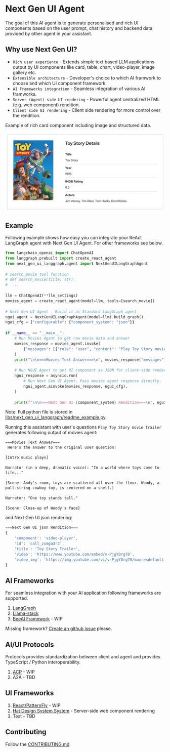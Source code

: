 # Next Gen UI Agent

The goal of this AI agent is to generate personalised and rich UI components based on 
the user prompt, chat history and backend data provided by other agent in your assistant.

## Why use Next Gen UI?

* `Rich user experience` - Extends simple text based LLM applications output by UI components like card, table, chart, 
video-player, image gallery etc.
* `Extensible architecture` - Developer's choice to which AI framwork to choose and which UI component framework.
* `AI Frameworks integration` - Seamless integration of various AI framworks.
* `Server (Agent) side UI rendering` - Powerful agent centralized HTML (e.g. web component) rendition.
* `Client side UI rendering` - Client side rendering for more control over the rendition.

Example of rich card component including image and structured data.

![Card UI Component](https://raw.githubusercontent.com/RedHat-UX/next-gen-ui-agent/refs/heads/main/docs/img/data_ui_block_card.png "Card UI Component")


## Example

Following example shows how easy you can integrate your ReAct LangGraph agent with Next Gen UI Agent.
For other frameworks see below.

```py
from langchain_openai import ChatOpenAI
from langgraph.prebuilt import create_react_agent
from next_gen_ui_langgraph.agent import NextGenUILangGraphAgent

# search_movie tool function
# def search_movie(title: str):
#  ...

llm = ChatOpenAI(**llm_settings)
movies_agent = create_react_agent(model=llm, tools=[search_movie])

# Next Gen UI Agent - Build it as Standard LangGraph agent
ngui_agent = NextGenUILangGraphAgent(model=llm).build_graph()
ngui_cfg = {"configurable": {"component_system": "json"}}

if __name__ == "__main__":
    # Run Movies Agent to get raw movie data and answer
    movies_response = movies_agent.invoke(
        {"messages": [{"role": "user", "content": "Play Toy Story movie trailer"}]}
    )
    print("\n\n===Movies Text Answer===\n", movies_response["messages"][-1].content)

    # Run NGUI Agent to get UI component as JSON for client-side rendering
    ngui_response = asyncio.run(
        # Run Next Gen UI Agent. Pass movies agent response directly.
        ngui_agent.ainvoke(movies_response, ngui_cfg),
    )

    print(f"\n\n===Next Gen UI {component_system} Rendition===\n", ngui_response["renditions"][0].content)
```
Note: Full python file is stored in [libs/next_gen_ui_langgraph/readme_example.py](https://github.com/RedHat-UX/next-gen-ui-agent/blob/main/libs/next_gen_ui_langgraph/readme_example.py).

Running this assistant with user's questions `Play Toy Story movie trailer` generates following output of movies agent:

```
===Movies Text Answer===
 Here's the answer to the original user question:

[Intro music plays]

Narrator (in a deep, dramatic voice): "In a world where toys come to life..."

[Scene: Andy's room, toys are scattered all over the floor. Woody, a pull-string cowboy toy, is centered on a shelf.]

Narrator: "One toy stands tall."

[Scene: Close-up of Woody's face]
```

and Next Gen UI json rendering:

```js
===Next Gen UI json Rendition===
{
    'component': 'video-player',
    'id': 'call_zomga3r3',
    'title': 'Toy Story Trailer',
    'video': 'https://www.youtube.com/embed/v-PjgYDrg70',
    'video_img': 'https://img.youtube.com/vi/v-PjgYDrg70/maxresdefault.jpg'
}
```


## AI Frameworks

For seamless integration with your AI application following frameworks are supported. 

1. [LangGraph](./libs/next_gen_ui_langgraph/)
2. [Llama-stack](./libs/next_gen_ui_llama_stack/)
3. [BeeAI Framework](./libs/next_gen_ui_beeai/) - WIP

Missing framework?
[Create an github issue](https://github.com/RedHat-UX/next-gen-ui-agent/issues) please.


## AI/UI Protocols

Protocols provides standardization between client and agent and provides TypeScript / Python interoperability.

1. [ACP](./libs/next_gen_ui_acp/) - WIP
2. A2A - TBD


## UI Frameworks

1. [React/PatternFly](./libs_js/next_gen_ui_react/) - WIP
2. [Hat Design System System](./libs/next_gen_ui_rhds_renderer/) - Server-side web component rendering
3. Text - TBD

## Contributing

Follow the [CONTRIBUTING.md](./CONTRIBUTING.md)
